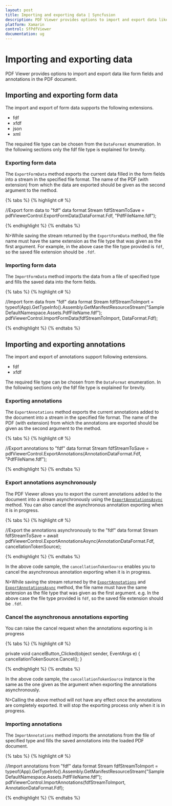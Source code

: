 ```yaml
---
layout: post
title: Importing and exporting data | Syncfusion
description: PDF Viewer provides options to import and export data like form fields and annotations in the PDF document 
platform: Xamarin
control: SfPdfViewer
documentation: ug
---
```


# Importing and exporting data

PDF Viewer provides options to import and export data like form fields and annotations in the PDF document.

## Importing and exporting form data

The import and export of form data supports the following extensions.

* fdf
* xfdf
* json
* xml

The required file type can be chosen from the `DataFormat` enumeration. In the following sections only the fdf file type is explained for brevity.

### Exporting form data 

The `ExportFormData` method exports the current data filled in the form fields into a stream in the specified file format. The name of the PDF (with extension) from which the data are exported should be given as the second argument to the method.

{% tabs %}
{% highlight c# %}

//Export form data to "fdf" data format
Stream fdfStreamToSave = pdfViewerControl.ExportFormData(DataFormat.Fdf, "PdfFileName.fdf");

{% endhighlight %}
{% endtabs %}

N>While saving the stream returned by the `ExportFormData` method, the file name must have the same extension as the file type that was given as the first argument. For example, in the above case the file type provided is `fdf`, so the saved file extension should be `.fdf`.

### Importing form data

The `ImportFormData` method imports the data from a file of specified type and fills the saved data into the form fields.

{% tabs %}
{% highlight c# %}

//Import form data from "fdf" data format
Stream fdfStreamToImport = typeof(App).GetTypeInfo().Assembly.GetManifestResourceStream("SampleDefaultNamespace.Assets.PdfFileName.fdf");
pdfViewerControl.ImportFormData(fdfStreamToImport, DataFormat.Fdf);

{% endhighlight %}
{% endtabs %}

## Importing and exporting annotations

The import and export of annotations support following extensions.

* fdf
* xfdf

The required file type can be chosen from the `DataFormat` enumeration. In the following sections only the fdf file type is explained for brevity.

### Exporting annotations

The `ExportAnnotations` method exports the current annotations added to the document into a stream in the specified file format. The name of the PDF (with extension) from which the annotations are exported should be given as the second argument to the method.

{% tabs %}
{% highlight c# %}

//Export annotations to "fdf" data format
Stream fdfStreamToSave = pdfViewerControl.ExportAnnotations(AnnotationDataFormat.Fdf, "PdfFileName.fdf");

{% endhighlight %}
{% endtabs %}

### Export annotations asynchronously

The PDF Viewer allows you to export the current annotations added to the document into a stream asynchronously using the [`ExportAnnotationsAsync`](https://help.syncfusion.com/cr/xamarin/Syncfusion.SfPdfViewer.XForms.SfPdfViewer.html#Syncfusion_SfPdfViewer_XForms_SfPdfViewer_ExportAnnotationsAsync_Syncfusion_Pdf_Parsing_AnnotationDataFormat_System_Threading_CancellationToken_) method. You can also cancel the asynchronous annotation exporting when it is in progress.

{% tabs %}
{% highlight c# %}

//Export the annotations asynchronously to the "fdf" data format 
Stream fdfStreamToSave = await pdfViewerControl.ExportAnnotationsAsync(AnnotationDataFormat.Fdf, cancellationTokenSource);

{% endhighlight %}
{% endtabs %}

In the above code sample, the `cancellationTokenSource` enables you to cancel the asynchronous annotation exporting when it is in progress.

N>While saving the stream returned by the [`ExportAnnotations`](https://help.syncfusion.com/cr/xamarin/Syncfusion.SfPdfViewer.XForms.SfPdfViewer.html#Syncfusion_SfPdfViewer_XForms_SfPdfViewer_ExportAnnotations_Syncfusion_Pdf_Parsing_AnnotationDataFormat_) and [`ExportAnnotationsAsync`](https://help.syncfusion.com/cr/xamarin/Syncfusion.SfPdfViewer.XForms.SfPdfViewer.html#Syncfusion_SfPdfViewer_XForms_SfPdfViewer_ExportAnnotationsAsync_Syncfusion_Pdf_Parsing_AnnotationDataFormat_System_Threading_CancellationToken_) method, the file name must have the same extension as the file type that was given as the first argument. e.g. In the above case the file type provided is `fdf`, so the saved file extension should be `.fdf`.

### Cancel the asynchronous annotations exporting

You can raise the cancel request when the annotations exporting is in progress

{% tabs %}
{% highlight c# %}

private void cancelButton_Clicked(object sender, EventArgs e)
 { 
   cancellationTokenSource.Cancel();
 }

{% endhighlight %}
{% endtabs %}

In the above code sample, the `cancellationTokenSource` instance is the same as the one given as the argument when exporting the annotations asynchronously.

N>Calling the above method will not have any effect once the annotations are completely exported. It will stop the exporting process only when it is in progress.

### Importing annotations

The `ImportAnnotations` method imports the annotations from the file of specified type and fills the saved annotations into the loaded PDF document.

{% tabs %}
{% highlight c# %}

//Import annotations from "fdf" data format
Stream fdfStreamToImport = typeof(App).GetTypeInfo().Assembly.GetManifestResourceStream("SampleDefaultNamespace.Assets.PdfFileName.fdf");
pdfViewerControl.ImportAnnotations(fdfStreamToImport, AnnotationDataFormat.Fdf);

{% endhighlight %}
{% endtabs %}